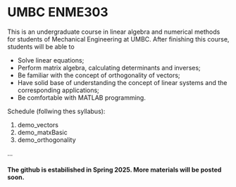 # UMBC ENME303
This is an undergraduate course in linear algebra and numerical methods for students of Mechanical Engineering at UMBC. After finishing this course, students will be able to
* Solve linear equations;
* Perform matrix algebra, calculating determinants and inverses;
* Be familiar with the concept of orthogonality of vectors;
* Have solid base of understanding the concept of linear systems and the corresponding applications;
* Be comfortable with MATLAB programming.

Schedule (follwing thes syllabus):
1. demo_vectors
2. demo_matxBasic
3. demo_orthogonality



...

#### The github is estabilished in Spring 2025. More materials will be posted soon.  
